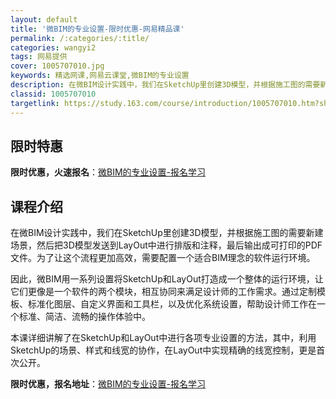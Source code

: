 ```yaml
---
layout: default
title: '微BIM的专业设置-限时优惠-网易精品课'
permalink: /:categories/:title/
categories: wangyi2
tags: 网易提供
cover: 1005707010.jpg
keywords: 精选网课,网易云课堂,微BIM的专业设置
description: 在微BIM设计实践中，我们在SketchUp里创建3D模型，并根据施工图的需要新建场景，然后把3D模型发送到LayOut
classid: 1005707010
targetlink: https://study.163.com/course/introduction/1005707010.htm?share=1&shareId=1025206652&utm_campaign=share&utm_medium=iphoneShare&utm_source=&utm_u=1025206652
---
```


## 限时特惠

**限时优惠，火速报名**：[微BIM的专业设置-报名学习](https://study.163.com/course/introduction/1005707010.htm?share=1&shareId=1025206652&utm_campaign=share&utm_medium=iphoneShare&utm_source=&utm_u=1025206652)

## 课程介绍

在微BIM设计实践中，我们在SketchUp里创建3D模型，并根据施工图的需要新建场景，然后把3D模型发送到LayOut中进行排版和注释，最后输出成可打印的PDF文件。为了让这个流程更加高效，需要配置一个适合BIM理念的软件运行环境。

因此，微BIM用一系列设置将SketchUp和LayOut打造成一个整体的运行环境，让它们更像是一个软件的两个模块，相互协同来满足设计师的工作需求。通过定制模板、标准化图层、自定义界面和工具栏，以及优化系统设置，帮助设计师工作在一个标准、简洁、流畅的操作体验中。

本课详细讲解了在SketchUp和LayOut中进行各项专业设置的方法，其中，利用SketchUp的场景、样式和线宽的协作，在LayOut中实现精确的线宽控制，更是首次公开。

**限时优惠，报名地址**：[微BIM的专业设置-报名学习](https://study.163.com/course/introduction/1005707010.htm?share=1&shareId=1025206652&utm_campaign=share&utm_medium=iphoneShare&utm_source=&utm_u=1025206652)


